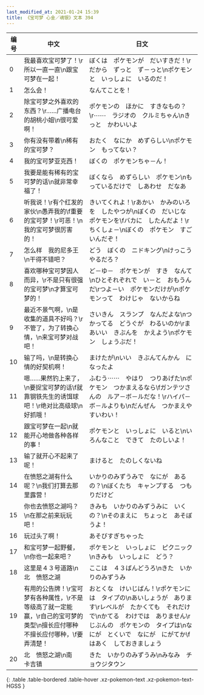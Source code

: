 ```yaml
---
last_modified_at: 2021-01-24 15:39
title: 《宝可梦 心金／魂银》文本 394
---
```

| 编号 | 中文 | 日文 |
| ---- | ---- | ---- |
| 0 | 我最喜欢宝可梦了！\r所以一直一直\n跟宝可梦在一起！ | ぼくは　ポケモンが　だいすきだ！\rだから　ずっと　ず－っと\nポケモンと　いっしょに　いるのだ！ |
| 1 | 怎么会！ | なんてことを！ |
| 2 | 除宝可梦之外喜欢的东西？\r……广播电台的胡桃小姐\n很可爱啊！ | ポケモンの　ほかに　すきなもの？\r⋯⋯　ラジオの　クルミちゃん\nきっと　かわいいよ |
| 3 | 你有没有带着\n稀有的宝可梦？ | おたく　なにか　めずらしい\nポケモン　もってない？ |
| 4 | 我的宝可梦亚克西！ | ぼくの　ポケモンちゃ－ん！ |
| 5 | 我要是能有稀有的宝可梦的话\n就非常幸福了！ | ぼくなら　めずらしい　ポケモン\nもっているだけで　しあわせ　だなあ |
| 6 | 听我说！\r有个红发的家伙\n愚弄我的\f重要的宝可梦！\r可恶！\n我的宝可梦很厉害的！ | きいてくれよ！\rあかい　かみのいろを　したやつが\nぼくの　だいじな　ポケモンを\fバカに　したんだよ！\rちくしょ－\nぼくの　ポケモン　すごいんだぞ！ |
| 7 | 怎么样　我的尼多王\n干得不错吧？ | どう　ぼくの　ニドキング\nけっこう　やるだろ？ |
| 8 | 喜欢哪种宝可梦因人而异，\r不是只有很强的宝可梦\n才算宝可梦的！ | ど－ゆ－　ポケモンが　すき　なんて\nひとそれぞれで　い－と　おもうんだ\rつよ－い　ポケモンだけが\nポケモンって　わけじゃ　ないからね |
| 9 | 最近不景气啊，\n是收集的道具不好吗？\r不管了，为了转换心情，\n来宝可梦对战吧！ | さいきん　スランプ　なんだよな\nつかってる　どうぐが　わるいのか\rまあいい　きぶんを　かえよう\nポケモン　しょうぶだ！ |
| 10 | 输了吗，\n是转换心情的好契机啊！ | まけたが\nいい　きぶんてんかん　になったよ |
| 11 | 嗯……果然钓上来了，\n要捉宝可梦的话\f就靠钢铁先生的诱饵球吧！\r绝对比高级球\n好抓哦！ | ふむう⋯⋯　やはり　つりあげた\nポケモン　つかまえるなら\fガンテツさんの　ルア－ボ－ルだな！\rハイパ－ボ－ルよりも\nだんぜん　つかまえやすいわい！ |
| 12 | 跟宝可梦在一起\n就能开心地做各种各样的事！ | ポケモンと　いっしょに　いると\nいろんなこと　できて　たのしいよ！ |
| 13 | 输了就开心不起来了呢！ | まけると　たのしくないね |
| 14 | 在愤怒之湖有什么呢？\n我们打算去那里露营！ | いかりのみずうみで　なにが　あるの？\nぼくたち　キャンプする　つもりだけど |
| 15 | 你也去愤怒之湖吗？\n在那之前来玩玩吧！ | きみも　いかりのみずうみに　いくの？\nそのまえに　ちょっと　あそぼうよ！ |
| 16 | 玩过头了啊！ | あそびすぎちゃった |
| 17 | 和宝可梦一起野餐，\n你也一起来吧？ | ポケモンと　いっしょに　ピクニック\nきみも　いっしょに　どう？ |
| 18 | 这里是４３号道路\n北　愤怒之湖 | ここは　４３ばんどうろ\nきた　いかりのみずうみ |
| 19 | 有用的公告牌！\r宝可梦有各种属性，\r不是等级高了就一定能赢，\r自己的宝可梦的类型\n擅长应付哪种不擅长应付哪种，\f要弄清楚！ | おとくな　けいじばん！\rポケモンには　タイプの\nあいしょうが　あります\rレベルが　たかくても　それだけで\nかてる　わけでは　ありません\rじぶんの　ポケモンの　タイプは\nなにが　とくいで　なにが　にがてか\fはあく　しておきましょう |
| 20 | 北　愤怒之湖\n南　卡吉镇 | きた　いかりのみずうみ\nみなみ　チョウジタウン |
{: .table .table-bordered .table-hover .xz-pokemon-text .xz-pokemon-text-HGSS }